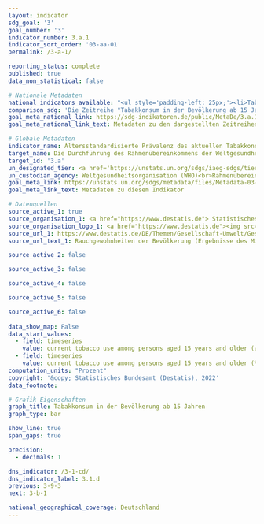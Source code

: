 ```yaml
---
layout: indicator    
sdg_goal: '3'    
goal_number: '3'    
indicator_number: 3.a.1    
indicator_sort_order: '03-aa-01'    
permalink: /3-a-1/    

reporting_status: complete    
published: true    
data_non_statistical: false    

# Nationale Metadaten    
national_indicators_available: "<ul style='padding-left: 25px;'><li>Tabakkonsum in der Bevölkerung ab 15 Jahren</li> <li> Tabakkonsum in der Bevölkerung ab 15 Jahren (altersstandardisiert auf die WHO-Standardbevölkerung)</li></ul>"    
comparison_sdg: 'Die Zeitreihe "Tabakkonsum in der Bevölkerung ab 15 Jahren (altersstandardisiert auf die WHO-Standardbevölkerung)" entspricht den globalen Metadaten. Die Zeitreihe "Tabakkonsum in der Bevölkerung ab 15 Jahren" bietet zusätzliche Informationen.'    
goal_meta_national_link: https://sdg-indikatoren.de/public/MetaDe/3.a.1.pdf    
goal_meta_national_link_text: Metadaten zu den dargestellten Zeitreihen    

# Globale Metadaten    
indicator_name: Altersstandardisierte Prävalenz des aktuellen Tabakkonsums bei Personen im Alter von 15 Jahren und älter    
target_name: Die Durchführung des Rahmenübereinkommens der Weltgesundheitsorganisation zur Eindämmung des Tabakgebrauchs in allen Ländern in geeigneter Weise stärken    
target_id: '3.a'    
un_designated_tier: <a href='https://unstats.un.org/sdgs/iaeg-sdgs/tier-classification/' title='Klicken Sie hier um weitere Informationen zur UN-Tier-Klassifikation zu erhalten.'  target='_blank'>Tier I</a>    
un_custodian_agency: Weltgesundheitsorganisation (WHO)<br>Rahmenübereinkommen der WHO zur Eindämmung des Tabakgebrauchs (WHO FCTC)    
goal_meta_link: https://unstats.un.org/sdgs/metadata/files/Metadata-03-0a-01.pdf    
goal_meta_link_text: Metadaten zu diesem Indikator        

# Datenquellen
source_active_1: true
source_organisation_1: <a href="https://www.destatis.de"> Statistisches Bundesamt (Destatis) </a>
source_organisation_logo_1: <a href="https://www.destatis.de"><img src="https://g205sdgs.github.io/sdg-indicators/public/OrgImgDe/destatis.png" alt="Logo destatis" style="height:60px; width:148px"/></a>
source_url_1: https://www.destatis.de/DE/Themen/Gesellschaft-Umwelt/Gesundheit/Gesundheitszustand-Relevantes-Verhalten/Tabellen/liste-rauchverhalten.html
source_url_text_1: Rauchgewohnheiten der Bevölkerung (Ergebnisse des Mikrozensus)

source_active_2: false

source_active_3: false

source_active_4: false

source_active_5: false

source_active_6: false
    
data_show_map: False    
data_start_values: 
  - field: timeseries
    value: current tobacco use among persons aged 15 years and older (age-standardised to who standard population) (%)
  - field: timeseries
    value: current tobacco use among persons aged 15 years and older (%)    
computation_units: "Prozent"    
copyright: '&copy; Statistisches Bundesamt (Destatis), 2022'    
data_footnote:     

# Grafik Eigenschaften    
graph_title: Tabakkonsum in der Bevölkerung ab 15 Jahren    
graph_type: bar    

show_line: true
span_gaps: true

precision:
  - decimals: 1    

dns_indicator: /3-1-cd/
dns_indicator_label: 3.1.d
previous: 3-9-3    
next: 3-b-1    

national_geographical_coverage: Deutschland    
---
```


<span></span>